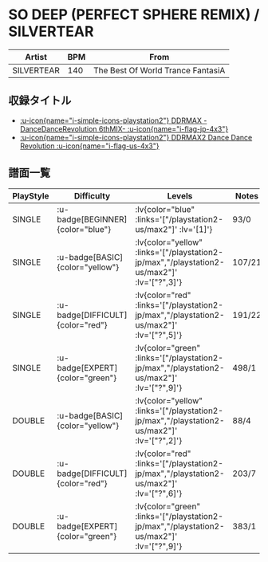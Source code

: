 # SO DEEP (PERFECT SPHERE REMIX) / SILVERTEAR

|Artist|BPM|From|
|------|---|----|
|SILVERTEAR|140|The Best Of World Trance FantasiA|

## 収録タイトル

- [ :u-icon{name="i-simple-icons-playstation2"} DDRMAX -DanceDanceRevolution 6thMIX- :u-icon{name="i-flag-jp-4x3"} ](/playstation2-jp/max)
- [ :u-icon{name="i-simple-icons-playstation2"} DDRMAX2 Dance Dance Revolution :u-icon{name="i-flag-us-4x3"} ](/playstation2-us/max2)

## 譜面一覧

|PlayStyle|Difficulty|Levels|Notes|Movie|
|---------|----------|------|-----|-----|
|SINGLE| :u-badge[BEGINNER]{color="blue"} | :lv{color="blue" :links='["/playstation2-us/max2"]' :lv='[1]'} |93/0||
|SINGLE| :u-badge[BASIC]{color="yellow"} | :lv{color="yellow" :links='["/playstation2-jp/max","/playstation2-us/max2"]' :lv='["?",3]'} |107/21||
|SINGLE| :u-badge[DIFFICULT]{color="red"} | :lv{color="red" :links='["/playstation2-jp/max","/playstation2-us/max2"]' :lv='["?",5]'} |191/22||
|SINGLE| :u-badge[EXPERT]{color="green"} | :lv{color="green" :links='["/playstation2-jp/max","/playstation2-us/max2"]' :lv='["?",9]'} |498/1||
|DOUBLE| :u-badge[BASIC]{color="yellow"} | :lv{color="yellow" :links='["/playstation2-jp/max","/playstation2-us/max2"]' :lv='["?",2]'} |88/4||
|DOUBLE| :u-badge[DIFFICULT]{color="red"} | :lv{color="red" :links='["/playstation2-jp/max","/playstation2-us/max2"]' :lv='["?",6]'} |203/7||
|DOUBLE| :u-badge[EXPERT]{color="green"} | :lv{color="green" :links='["/playstation2-jp/max","/playstation2-us/max2"]' :lv='["?",9]'} |383/1||
